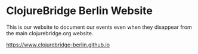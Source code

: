 # ClojureBridge Berlin Website

This is our website to document our events even when they disappear from the main clojurebridge.org website.

https://www.clojurebridge-berlin.github.io

